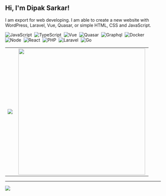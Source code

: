 
##  Hi, I'm Dipak Sarkar!

I am export for web developing. I am able to create a new website with WordPress, Laravel, Vue, Quasar, or simple HTML, CSS and JavaScript.

![JavaScript](https://img.shields.io/badge/-JavaScript-FEAE32?style=flat&logoColor=fff&logo=javascript)&nbsp;
![TypeScript](https://img.shields.io/badge/-TypeScript-007ACC?style=flat&logoColor=fff&logo=typescript)&nbsp;
![Vue](https://img.shields.io/badge/-Vue.js-41BA82?style=flat&logoColor=fff&logo=vue.js)&nbsp;
![Quasar](https://img.shields.io/badge/-Quasar-1976D1?style=flat&logoColor=fff&logo=quasar)&nbsp;
![Graphql](https://img.shields.io/badge/-Graphql-e10098?style=flat&logoColor=fff&logo=graphql)&nbsp;
![Docker](https://img.shields.io/badge/-Docker-099cec?style=flat&logoColor=fff&logo=docker)&nbsp;
![Node](https://img.shields.io/badge/-Node.js-5B9856?style=flat&logoColor=fff&logo=node.js)&nbsp;
![React](https://img.shields.io/badge/-React-5ed3f3?style=flat&logoColor=fff&logo=react)&nbsp;
![PHP](https://img.shields.io/badge/-PHP-369?style=flat&logoColor=fff&logo=php)&nbsp;
![Laravel](https://img.shields.io/badge/-Laravel-f22e22?style=flat&logoColor=fff&logo=laravel)&nbsp;
![Go](https://img.shields.io/badge/-Go-45aed8?style=flat&logoColor=fff&logo=go)&nbsp;

<center>
  <table>
    <tr>
        <td><img heigth="100% auto;" align="left" src="https://github-readme-stats.vercel.app/api?username=dipaksarkar&theme=blueberry&include_all_commits=true&count_private=true"/></td>
       <td><img width="410px" align="left" src="https://github-readme-stats.vercel.app/api/top-langs/?username=dipaksarkar&layout=compact&theme=blueberry" /></td>
    </tr>  
  </table>
</center>  

----
[![](https://visitcount.itsvg.in/api?id=dipaksarkar&label=Profile%20Views&icon=0&pretty=true)](https://visitcount.itsvg.in)
